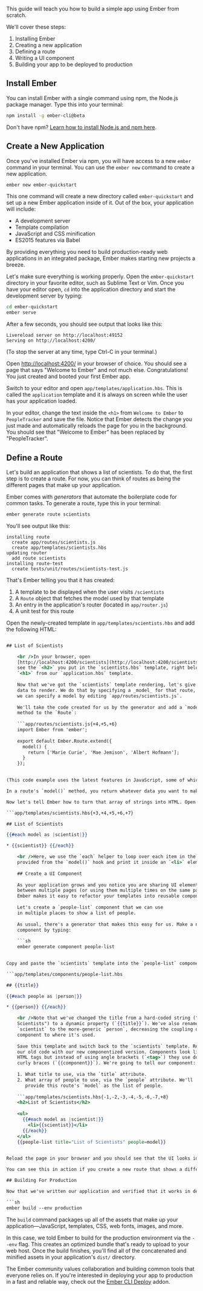 This guide will teach you how to build a simple app using Ember from scratch.

We'll cover these steps:

  1. Installing Ember
  2. Creating a new application
  3. Defining a route
  4. Writing a UI component
  5. Building your app to be deployed to production

## Install Ember

You can install Ember with a single command using npm, the Node.js package manager. Type this into your terminal:

```sh
npm install -g ember-cli@beta
```

Don't have npm? [Learn how to install Node.js and npm here](https://docs.npmjs.com/getting-started/installing-node).

## Create a New Application

Once you've installed Ember via npm, you will have access to a new `ember` command in your terminal. You can use the `ember new` command to create a new application.

```sh
ember new ember-quickstart
```

This one command will create a new directory called `ember-quickstart` and set up a new Ember application inside of it. Out of the box, your application will include:

* A development server
* Template compilation
* JavaScript and CSS minification
* ES2015 features via Babel

By providing everything you need to build production-ready web applications in an integrated package, Ember makes starting new projects a breeze.

Let's make sure everything is working properly. Open the `ember-quickstart` directory in your favorite editor, such as Sublime Text or Vim. Once you have your editor open, `cd` into the application directory and start the development server by typing:

```sh
cd ember-quickstart
ember serve
```

After a few seconds, you should see output that looks like this:

```text
Livereload server on http://localhost:49152
Serving on http://localhost:4200/
```

(To stop the server at any time, type Ctrl-C in your terminal.)

Open [http://localhost:4200/](http://localhost:4200) in your browser of choice. You should see a page that says "Welcome to Ember" and not much else. Congratulations! You just created and booted your first Ember app.

Switch to your editor and open `app/templates/application.hbs`. This is called the `application` template and it is always on screen while the user has your application loaded.

In your editor, change the text inside the `<h1>` from `Welcome to
Ember` to `PeopleTracker` and save the file. Notice that Ember detects the change you just made and automatically reloads the page for you in the background. You should see that "Welcome to Ember" has been replaced by "PeopleTracker".

## Define a Route

Let's build an application that shows a list of scientists. To do that, the first step is to create a route. For now, you can think of routes as being the different pages that make up your application.

Ember comes with *generators* that automate the boilerplate code for common tasks. To generate a route, type this in your terminal:

```sh
ember generate route scientists
```

You'll see output like this:

```text
installing route
  create app/routes/scientists.js
  create app/templates/scientists.hbs
updating router
  add route scientists
installing route-test
  create tests/unit/routes/scientists-test.js
```

That's Ember telling you that it has created:

  1. A template to be displayed when the user visits `/scientists`
  2. A `Route` object that fetches the model used by that template
  3. An entry in the application's router (located in `app/router.js`)
  4. A unit test for this route

Open the newly-created template in `app/templates/scientists.hbs` and add the following HTML:

```app/templates/scientists.hbs 

## List of Scientists

    <br />In your browser, open
    [http://localhost:4200/scientists](http://localhost:4200/scientists). You should
    see the `<h2>` you put in the `scientists.hbs` template, right below the
    `<h1>` from our `application.hbs` template.
    
    Now that we've got the `scientists` template rendering, let's give it some
    data to render. We do that by specifying a _model_ for that route, and
    we can specify a model by editing `app/routes/scientists.js`.
    
    We'll take the code created for us by the generator and add a `model()`
    method to the `Route`:
    
    ```app/routes/scientists.js{+4,+5,+6}
    import Ember from 'ember';
    
    export default Ember.Route.extend({
      model() {
        return ['Marie Curie', 'Mae Jemison', 'Albert Hofmann'];
      }
    });
    

(This code example uses the latest features in JavaScript, some of which you may not be familiar with. Learn more with this [overview of the newest JavaScript features](https://ponyfoo.com/articles/es6).)

In a route's `model()` method, you return whatever data you want to make available to the template. If you need to fetch data asynchronously, the `model()` method supports any library that uses [JavaScript Promises](https://developer.mozilla.org/en-US/docs/Web/JavaScript/Reference/Global_Objects/Promise).

Now let's tell Ember how to turn that array of strings into HTML. Open the `scientists` template and add some Handlebars code to loop through the array and print it:

```app/templates/scientists.hbs{+3,+4,+5,+6,+7} 

## List of Scientists

{{#each model as |scientist|}} 

* {{scientist}} {{/each}} 

    <br />Here, we use the `each` helper to loop over each item in the array we
    provided from the `model()` hook and print it inside an `<li>` element.
    
    ## Create a UI Component
    
    As your application grows and you notice you are sharing UI elements
    between multiple pages (or using them multiple times on the same page),
    Ember makes it easy to refactor your templates into reusable components.
    
    Let's create a `people-list` component that we can use
    in multiple places to show a list of people.
    
    As usual, there's a generator that makes this easy for us. Make a new
    component by typing:
    
    ```sh
    ember generate component people-list
    

Copy and paste the `scientists` template into the `people-list` component's template and edit it to look as follows:

```app/templates/components/people-list.hbs 

## {{title}}

{{#each people as |person|}} 

* {{person}} {{/each}} 

    <br />Note that we've changed the title from a hard-coded string ("List of
    Scientists") to a dynamic property (`{{title}}`). We've also renamed
    `scientist` to the more-generic `person`, decreasing the coupling of our
    component to where it's used.
    
    Save this template and switch back to the `scientists` template. Replace all
    our old code with our new componentized version. Components look like
    HTML tags but instead of using angle brackets (`<tag>`) they use double
    curly braces (`{{component}}`). We're going to tell our component:
    
    1. What title to use, via the `title` attribute.
    2. What array of people to use, via the `people` attribute. We'll
       provide this route's `model` as the list of people.
    
    ```app/templates/scientists.hbs{-1,-2,-3,-4,-5,-6,-7,+8}
    <h2>List of Scientists</h2>
    
    <ul>
      {{#each model as |scientist|}}
        <li>{{scientist}}</li>
      {{/each}}
    </ul>
    {{people-list title="List of Scientists" people=model}}
    

Reload the page in your browser and you should see that the UI looks identical. The only difference is that now we've componentized our list into a version that's more reusable and more maintainable.

You can see this in action if you create a new route that shows a different list of people. As an exercise for the reader, you may try to create a `programmers` route that shows a list of famous programmers. By re-using the `people-list` component, you can do it in almost no code at all.

## Building For Production

Now that we've written our application and verified that it works in development, it's time to get it ready to deploy to our users. To do so, run the following command:

```sh
ember build --env production
```

The `build` command packages up all of the assets that make up your application&mdash;JavaScript, templates, CSS, web fonts, images, and more.

In this case, we told Ember to build for the production environment via the `--env` flag. This creates an optimized bundle that's ready to upload to your web host. Once the build finishes, you'll find all of the concatenated and minified assets in your application's `dist/` directory.

The Ember community values collaboration and building common tools that everyone relies on. If you're interested in deploying your app to production in a fast and reliable way, check out the [Ember CLI Deploy](http://ember-cli.github.io/ember-cli-deploy/) addon.